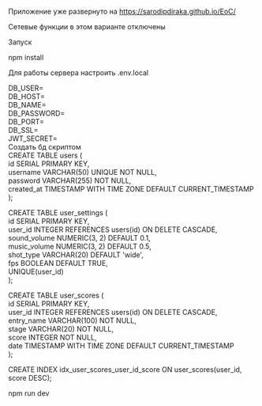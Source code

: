 Приложение уже развернуто на https://sarodipdiraka.github.io/EoC/  

Сетевые функции в этом варианте отключены  

Запуск  

npm install  

Для работы сервера настроить .env.local  

DB_USER=  
DB_HOST=  
DB_NAME=  
DB_PASSWORD=  
DB_PORT=  
DB_SSL=  
JWT_SECRET=  
Создать бд скриптом  
CREATE TABLE users (  
    id SERIAL PRIMARY KEY,  
    username VARCHAR(50) UNIQUE NOT NULL,  
    password VARCHAR(255) NOT NULL,  
    created_at TIMESTAMP WITH TIME ZONE DEFAULT CURRENT_TIMESTAMP  
);  

CREATE TABLE user_settings (  
    id SERIAL PRIMARY KEY,  
    user_id INTEGER REFERENCES users(id) ON DELETE CASCADE,  
    sound_volume NUMERIC(3, 2) DEFAULT 0.1,  
    music_volume NUMERIC(3, 2) DEFAULT 0.5,  
    shot_type VARCHAR(20) DEFAULT 'wide',  
    fps BOOLEAN DEFAULT TRUE,  
    UNIQUE(user_id)  
);  

CREATE TABLE user_scores (  
    id SERIAL PRIMARY KEY,  
    user_id INTEGER REFERENCES users(id) ON DELETE CASCADE,  
    entry_name VARCHAR(100) NOT NULL,  
    stage VARCHAR(20) NOT NULL,  
    score INTEGER NOT NULL,  
    date TIMESTAMP WITH TIME ZONE DEFAULT CURRENT_TIMESTAMP  
);  

CREATE INDEX idx_user_scores_user_id_score ON user_scores(user_id, score DESC);  

npm run dev  
